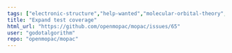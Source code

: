 ```yaml
---
tags: ["electronic-structure","help-wanted","molecular-orbital-theory","quantum-chemistry","semiempirical-methods"]
title: "Expand test coverage"
html_url: "https://github.com/openmopac/mopac/issues/65"
user: "godotalgorithm"
repo: "openmopac/mopac"
---
```


